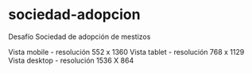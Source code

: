 # sociedad-adopcion
Desafío Sociedad de adopción de mestizos

Vista mobile - resolución 552 x 1360
Vista tablet - resolución 768 x 1129
Vista desktop - resolución 1536 X 864

